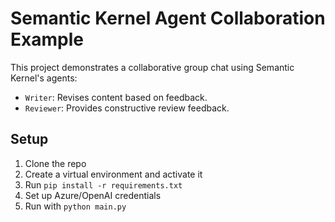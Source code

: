 # Semantic Kernel Agent Collaboration Example

This project demonstrates a collaborative group chat using Semantic Kernel's agents:
- `Writer`: Revises content based on feedback.
- `Reviewer`: Provides constructive review feedback.

## Setup

1. Clone the repo
2. Create a virtual environment and activate it
3. Run `pip install -r requirements.txt`
4. Set up Azure/OpenAI credentials
5. Run with `python main.py`

